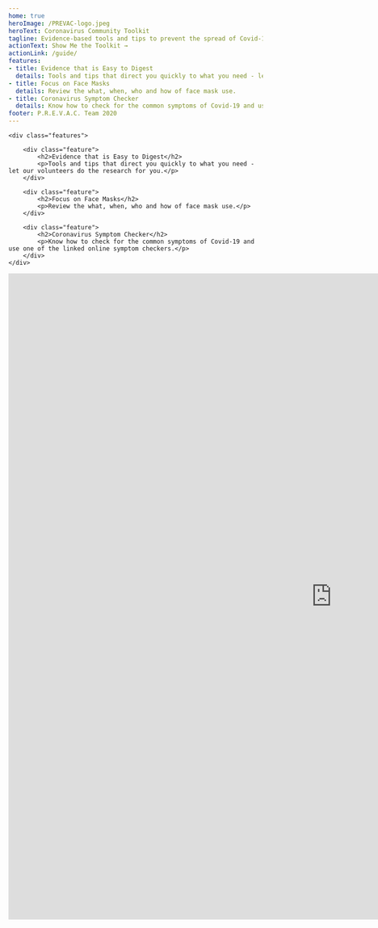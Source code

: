 ```yaml
---
home: true
heroImage: /PREVAC-logo.jpeg
heroText: Coronavirus Community Toolkit
tagline: Evidence-based tools and tips to prevent the spread of Covid-19
actionText: Show Me the Toolkit →
actionLink: /guide/
features:
- title: Evidence that is Easy to Digest
  details: Tools and tips that direct you quickly to what you need - let our volunteers do the research for you.
- title: Focus on Face Masks
  details: Review the what, when, who and how of face mask use.
- title: Coronavirus Symptom Checker
  details: Know how to check for the common symptoms of Covid-19 and use one of the linked online symptom checkers.
footer: P.R.E.V.A.C. Team 2020
---
```



	<div class="features">
	
		<div class="feature">
			<h2>Evidence that is Easy to Digest</h2> 
			<p>Tools and tips that direct you quickly to what you need - let our volunteers do the research for you.</p>
		</div>
		
		<div class="feature">
			<h2>Focus on Face Masks</h2> 
			<p>Review the what, when, who and how of face mask use.</p>
		</div>
		
		<div class="feature">
			<h2>Coronavirus Symptom Checker</h2> 
			<p>Know how to check for the common symptoms of Covid-19 and use one of the linked online symptom checkers.</p>
		</div>
	</div> 


<div class="video-responsive">
<iframe width="1280" height="1280" src="https://www.youtube.com/embed/2T7kVy6ypzo" frameborder="0" allow="accelerometer; autoplay; encrypted-media; gyroscope; picture-in-picture" allowfullscreen></iframe>
 </div>

